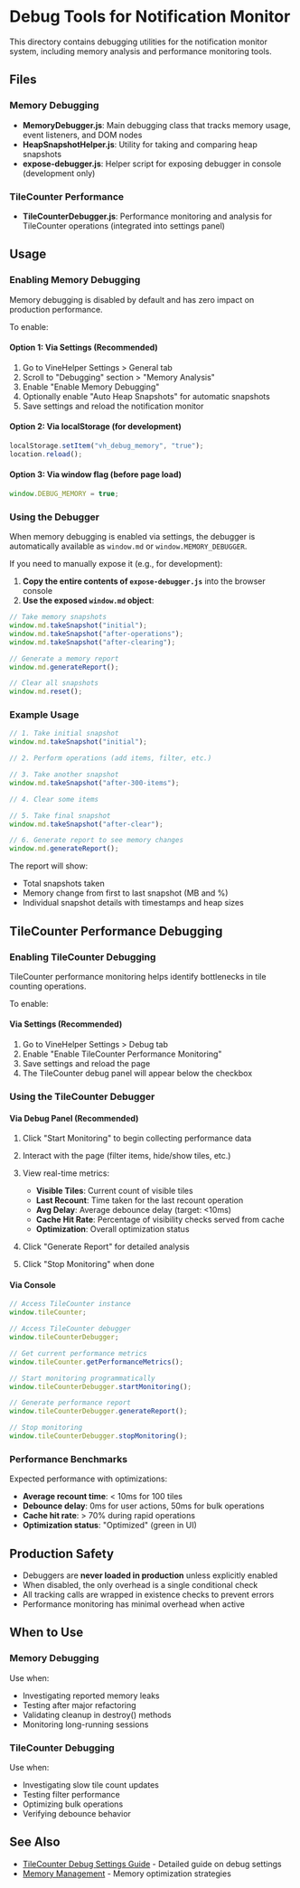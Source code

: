 # Debug Tools for Notification Monitor

This directory contains debugging utilities for the notification monitor system, including memory analysis and performance monitoring tools.

## Files

### Memory Debugging

- **MemoryDebugger.js**: Main debugging class that tracks memory usage, event listeners, and DOM nodes
- **HeapSnapshotHelper.js**: Utility for taking and comparing heap snapshots
- **expose-debugger.js**: Helper script for exposing debugger in console (development only)

### TileCounter Performance

- **TileCounterDebugger.js**: Performance monitoring and analysis for TileCounter operations (integrated into settings panel)

## Usage

### Enabling Memory Debugging

Memory debugging is disabled by default and has zero impact on production performance.

To enable:

#### Option 1: Via Settings (Recommended)

1. Go to VineHelper Settings > General tab
2. Scroll to "Debugging" section > "Memory Analysis"
3. Enable "Enable Memory Debugging"
4. Optionally enable "Auto Heap Snapshots" for automatic snapshots
5. Save settings and reload the notification monitor

#### Option 2: Via localStorage (for development)

```javascript
localStorage.setItem("vh_debug_memory", "true");
location.reload();
```

#### Option 3: Via window flag (before page load)

```javascript
window.DEBUG_MEMORY = true;
```

### Using the Debugger

When memory debugging is enabled via settings, the debugger is automatically available as `window.md` or `window.MEMORY_DEBUGGER`.

If you need to manually expose it (e.g., for development):

1. **Copy the entire contents of `expose-debugger.js`** into the browser console
2. **Use the exposed `window.md` object**:

```javascript
// Take memory snapshots
window.md.takeSnapshot("initial");
window.md.takeSnapshot("after-operations");
window.md.takeSnapshot("after-clearing");

// Generate a memory report
window.md.generateReport();

// Clear all snapshots
window.md.reset();
```

### Example Usage

```javascript
// 1. Take initial snapshot
window.md.takeSnapshot("initial");

// 2. Perform operations (add items, filter, etc.)

// 3. Take another snapshot
window.md.takeSnapshot("after-300-items");

// 4. Clear some items

// 5. Take final snapshot
window.md.takeSnapshot("after-clear");

// 6. Generate report to see memory changes
window.md.generateReport();
```

The report will show:

- Total snapshots taken
- Memory change from first to last snapshot (MB and %)
- Individual snapshot details with timestamps and heap sizes

## TileCounter Performance Debugging

### Enabling TileCounter Debugging

TileCounter performance monitoring helps identify bottlenecks in tile counting operations.

To enable:

#### Via Settings (Recommended)

1. Go to VineHelper Settings > Debug tab
2. Enable "Enable TileCounter Performance Monitoring"
3. Save settings and reload the page
4. The TileCounter debug panel will appear below the checkbox

### Using the TileCounter Debugger

#### Via Debug Panel (Recommended)

1. Click "Start Monitoring" to begin collecting performance data
2. Interact with the page (filter items, hide/show tiles, etc.)
3. View real-time metrics:
    - **Visible Tiles**: Current count of visible tiles
    - **Last Recount**: Time taken for the last recount operation
    - **Avg Delay**: Average debounce delay (target: <10ms)
    - **Cache Hit Rate**: Percentage of visibility checks served from cache
    - **Optimization**: Overall optimization status

4. Click "Generate Report" for detailed analysis
5. Click "Stop Monitoring" when done

#### Via Console

```javascript
// Access TileCounter instance
window.tileCounter;

// Access TileCounter debugger
window.tileCounterDebugger;

// Get current performance metrics
window.tileCounter.getPerformanceMetrics();

// Start monitoring programmatically
window.tileCounterDebugger.startMonitoring();

// Generate performance report
window.tileCounterDebugger.generateReport();

// Stop monitoring
window.tileCounterDebugger.stopMonitoring();
```

### Performance Benchmarks

Expected performance with optimizations:

- **Average recount time**: < 10ms for 100 tiles
- **Debounce delay**: 0ms for user actions, 50ms for bulk operations
- **Cache hit rate**: > 70% during rapid operations
- **Optimization status**: "Optimized" (green in UI)

## Production Safety

- Debuggers are **never loaded in production** unless explicitly enabled
- When disabled, the only overhead is a single conditional check
- All tracking calls are wrapped in existence checks to prevent errors
- Performance monitoring has minimal overhead when active

## When to Use

### Memory Debugging

Use when:

- Investigating reported memory leaks
- Testing after major refactoring
- Validating cleanup in destroy() methods
- Monitoring long-running sessions

### TileCounter Debugging

Use when:

- Investigating slow tile count updates
- Testing filter performance
- Optimizing bulk operations
- Verifying debounce behavior

## See Also

- [TileCounter Debug Settings Guide](/docs/TILECOUNTER_DEBUG_SETTINGS.md) - Detailed guide on debug settings
- [Memory Management](/docs/MEMORY_MANAGEMENT.md) - Memory optimization strategies
